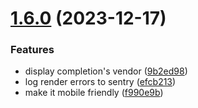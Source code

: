 # [1.6.0](https://github.com/eutiveumsonho/chiron/compare/v1.5.0...v1.6.0) (2023-12-17)


### Features

* display completion's vendor ([9b2ed98](https://github.com/eutiveumsonho/chiron/commit/9b2ed98b788c1bcb09d9c9e4887a765a5f83149d))
* log render errors to sentry ([efcb213](https://github.com/eutiveumsonho/chiron/commit/efcb2138435e51d6f14ea9276a8ec4028d920976))
* make it mobile friendly ([f990e9b](https://github.com/eutiveumsonho/chiron/commit/f990e9b60feebb5d5926e7e5af912ea828fe2deb))
